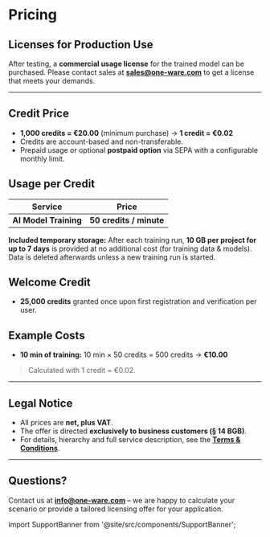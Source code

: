 # Pricing

## Licenses for Production Use

After testing, a **commercial usage license** for the trained model can be purchased.
Please contact sales at **[sales@one-ware.com](mailto:sales@one-ware.com)** to get a license that meets your demands.

---

## Credit Price

* **1,000 credits = €20.00** (minimum purchase) → **1 credit = €0.02**
* Credits are account-based and non-transferable.
* Prepaid usage or optional **postpaid option** via SEPA with a configurable monthly limit.

## Usage per Credit

| Service                                  | Price                             |
| ---------------------------------------- | --------------------------------- |
| **AI Model Training**                    | **50 credits / minute**           |

**Included temporary storage:** After each training run, **10 GB per project for up to 7 days** is provided at no additional cost (for training data & models). Data is deleted afterwards unless a new training run is started.

## Welcome Credit

* **25,000 credits** granted once upon first registration and verification per user.

## Example Costs

* **10 min of training:** 10 min × 50 credits = 500 credits → **€10.00**

> Calculated with 1 credit = €0.02.

---

## Legal Notice

* All prices are **net, plus VAT**.
* The offer is directed **exclusively to business customers (§ 14 BGB)**.
* For details, hierarchy and full service description, see the **[Terms & Conditions](/docs/contact/terms)**.


---

## Questions?

Contact us at **[info@one-ware.com](mailto:info@one-ware.com)** – we are happy to calculate your scenario or provide a tailored licensing offer for your application.

import SupportBanner from '@site/src/components/SupportBanner';

<SupportBanner subject="ONE AI Pricing Support" />

